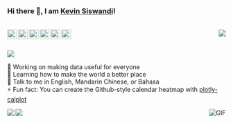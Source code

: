 ### Hi there 👋, I am [Kevin Siswandi](https://github.com/Physicist91/)!

<br/>

<a href="https://www.linkedin.com/in/kevinsiswandi/">
  <img align="left" alt="Kevin's LinkedIn" width="22px" src="https://cdn.jsdelivr.net/npm/simple-icons@v3/icons/linkedin.svg" />
</a>
<a href="https://t.me/kevinsiswandi">
  <img align="left" alt="Kevin's Telegram" width="22px" src="https://cdn.jsdelivr.net/npm/simple-icons@v3/icons/telegram.svg" />
</a>
<a href="https://www.instagram.com/siswandikevin/">
  <img align="left" alt="Kevin's Instagram" width="22px" src="https://cdn.jsdelivr.net/npm/simple-icons@v3/icons/instagram.svg" />
</a>
<a href="https://rpubs.com/kevinsis/">
  <img align="left" alt="Kevin's RPubs" width="22px" src="https://cdn.jsdelivr.net/npm/simple-icons@3.1.0/icons/rstudio.svg" />
</a>
<a href="https://www.quora.com/profile/Kevin-Siswandi-1">
  <img align="left" alt="Kevin Siswandi | Quora" width="22px" src="https://cdn.jsdelivr.net/npm/simple-icons@3.1.0/icons/quora.svg" />
</a>
<a href="https://medium.com/@KevinSiswandi">
  <img align="left" alt="Kevin Siswandi | Medium" width="22px" src="https://cdn.jsdelivr.net/npm/simple-icons@3.1.0/icons/medium.svg" />
</a>

<a href="https://github.com/Physicist91/genai-quick">
  <img align="right" src="https://github-readme-stats.vercel.app/api/pin/?username=Physicist91&repo=genai-quick" />
</a>

<br />
<br />

![](https://visitor-badge.glitch.me/badge?page_id=kevin.siswandi)

🔭 Working on making data useful for everyone  
🌱 Learning how to make the world a better place  
💬 Talk to me in English, Mandarin Chinese, or Bahasa  
⚡ Fun fact: You can create the Github-style calendar heatmap with [plotly-calplot](https://github.com/brunorosilva/plotly-calplot?tab=readme-ov-file)

<img align="right" alt="GIF" src="https://media.giphy.com/media/d1zp7XeNrzpWo/giphy.gif" />

<a href="https://github.com/Physicist91/dvfp">
  <img align="left" src="https://github-readme-stats.vercel.app/api/pin/?username=Physicist91&repo=dvfp" />
</a>

<a href="https://github.com/Physicist91/systems-identification">
  <img align="left" src="https://github-readme-stats.vercel.app/api/pin/?username=Physicist91&repo=systems-identification" />
</a>

<!--
**Physicist91/Physicist91** is a ✨ _special_ ✨ repository because its `README.md` (this file) appears on your GitHub profile.

Here are some ideas to get you started:

- 👯 I’m looking to collaborate on ...
- 🤔 I’m looking for help with ...
- 📫 How to reach me: ...
- 😄 Pronouns: ...
-->
